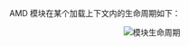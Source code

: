 AMD 模块在某个加载上下文内的生命周期如下：

<p align="center"><img src="https://cdn.jsdelivr.net/gh/pwnn/img@e99d6a4fd402e1939181e677cd555cf38161030e/fiddle/module/AMD/lifecycle.svg?v=2" alt="模块生命周期"></p>
